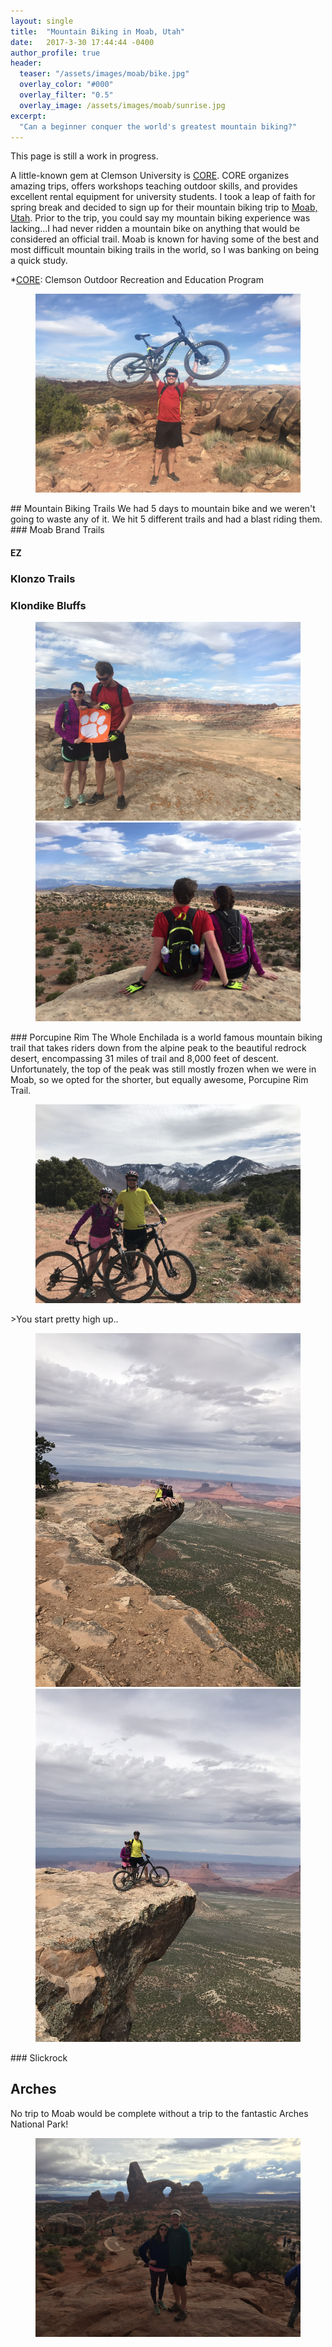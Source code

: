 ```yaml
---
layout: single
title:  "Mountain Biking in Moab, Utah"
date:   2017-3-30 17:44:44 -0400
author_profile: true
header:
  teaser: "/assets/images/moab/bike.jpg"
  overlay_color: "#000"
  overlay_filter: "0.5"
  overlay_image: /assets/images/moab/sunrise.jpg
excerpt:
  "Can a beginner conquer the world's greatest mountain biking?"
---
```

This page is still a work in progress.

A little-known gem at Clemson University is [CORE][CORE]. CORE organizes amazing trips, offers workshops teaching outdoor skills, and provides excellent rental equipment for university students. I took a leap of faith for spring break and decided to sign up for their mountain biking trip to [Moab, Utah][Moab]. Prior to the trip, you could say my mountain biking experience was lacking...I had never ridden a mountain bike on anything that would be considered an official trail. Moab is known for having some of the best and most difficult mountain biking trails in the world, so I was banking on being a quick study.

*[CORE]: Clemson Outdoor Recreation and Education Program

<figure>
<a href="/assets/images/moab/bike.jpg"><img src="/assets/images/moab/bike.jpg"></a>
</figure>
## Mountain Biking Trails
We had 5 days to mountain bike and we weren't going to waste any of it. We hit 5 different trails and had a blast riding them.
### Moab Brand Trails

#### EZ

### Klonzo Trails

### Klondike Bluffs
<figure class="half">
<a href="/assets/images/moab/clemson.jpg"><img src="/assets/images/moab/clemson.jpg"></a>
<a href="/assets/images/moab/sitting.jpg"><img src="/assets/images/moab/sitting.jpg"></a>
</figure>
### Porcupine Rim
The Whole Enchilada is a world famous mountain biking trail that takes riders down from the alpine peak to the beautiful redrock desert, encompassing 31 miles of trail and 8,000 feet of descent. Unfortunately, the top of the peak was still mostly frozen when we were in Moab, so we opted for the shorter, but equally awesome, Porcupine Rim Trail.
<figure>
<a href="/assets/images/moab/rim.jpg"><img src="/assets/images/moab/rim.jpg"></a>
</figure>
>You start pretty high up..
<figure class="half">
<a href="/assets/images/moab/hanging.jpg"><img src="/assets/images/moab/hanging.jpg"></a>
<a href="/assets/images/moab/ledge.jpg"><img src="/assets/images/moab/ledge.jpg"></a>
</figure>
### Slickrock

## Arches
No trip to Moab would be complete without a trip to the fantastic Arches National Park!
<figure>
<a href="/assets/images/moab/arches.jpg"><img src="/assets/images/moab/arches.jpg"></a>
</figure>

[CORE]: https://www.clemson.edu/campus-life/campus-recreation/outdoorrec/
[Moab]: http://discovermoab.com/mountainbiking/
